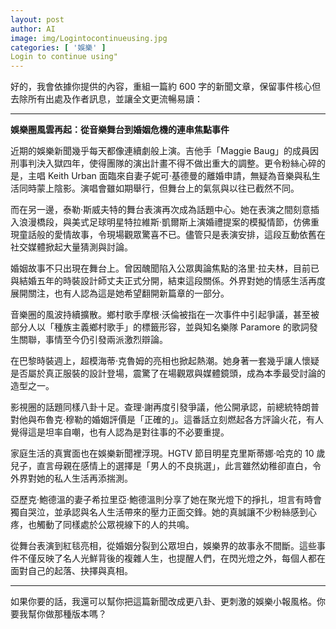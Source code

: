 ```yaml
---
layout: post
author: AI
image: img/Logintocontinueusing.jpg
categories: [ '娛樂' ]
Login to continue using"
---
```

好的，我會依據你提供的內容，重組一篇約 600 字的新聞文章，保留事件核心但去除所有出處及作者訊息，並讓全文更流暢易讀：  

---

**娛樂圈風雲再起：從音樂舞台到婚姻危機的連串焦點事件**

近期的娛樂新聞幾乎每天都像連續劇般上演。吉他手「Maggie Baug」的成員因刑事判決入獄四年，使得團隊的演出計畫不得不做出重大的調整。更令粉絲心碎的是，主唱 Keith Urban 面臨來自妻子妮可·基德曼的離婚申請，無疑為音樂與私生活同時蒙上陰影。演唱會雖如期舉行，但舞台上的氣氛與以往已截然不同。  

而在另一邊，泰勒·斯威夫特的舞台表演再次成為話題中心。她在表演之間刻意插入浪漫橋段，與美式足球明星特拉維斯·凱爾斯上演婚禮提案的模擬情節，仿佛重現童話般的愛情故事，令現場觀眾驚喜不已。儘管只是表演安排，這段互動依舊在社交媒體掀起大量猜測與討論。  

婚姻故事不只出現在舞台上。曾因醜聞陷入公眾輿論焦點的洛里·拉夫林，目前已與結婚五年的時裝設計師丈夫正式分開，結束這段關係。外界對她的情感生活再度展開關注，也有人認為這是她希望翻開新篇章的一部分。  

音樂圈的風波持續擴散。鄉村歌手摩根·沃倫被指在一次事件中引起爭議，甚至被部分人以「種族主義鄉村歌手」的標籤形容，並與知名樂隊 Paramore 的歌詞發生關聯，事情至今仍引發兩派激烈辯論。  

在巴黎時裝週上，超模海蒂·克魯姆的亮相也掀起熱潮。她身著一套幾乎讓人懷疑是否屬於真正服裝的設計登場，震驚了在場觀眾與媒體鏡頭，成為本季最受討論的造型之一。  

影視圈的話題同樣八卦十足。查理·謝再度引發爭議，他公開承認，前總統特朗普對他與布魯克·穆勒的婚姻評價是「正確的」。這番話立刻燃起各方評論火花，有人覺得這是坦率自嘲，也有人認為是對往事的不必要重提。  

家庭生活的真實面也在娛樂新聞裡浮現。HGTV 節目明星克里斯蒂娜·哈克的 10 歲兒子，直言母親在感情上的選擇是「男人的不良挑選」，此言雖然幼稚卻直白，令外界對她的私人生活再添揣測。  

亞歷克·鮑德溫的妻子希拉里亞·鮑德溫則分享了她在聚光燈下的掙扎，坦言有時會獨自哭泣，並承認與名人生活帶來的壓力正面交鋒。她的真誠讓不少粉絲感到心疼，也觸動了同樣處於公眾視線下的人的共鳴。  

從舞台表演到紅毯亮相，從婚姻分裂到公眾坦白，娛樂界的故事永不間斷。這些事件不僅反映了名人光鮮背後的複雜人生，也提醒人們，在閃光燈之外，每個人都在面對自己的起落、抉擇與真相。  

---

如果你要的話，我還可以幫你把這篇新聞改成更八卦、更刺激的娛樂小報風格。你要我幫你做那種版本嗎？